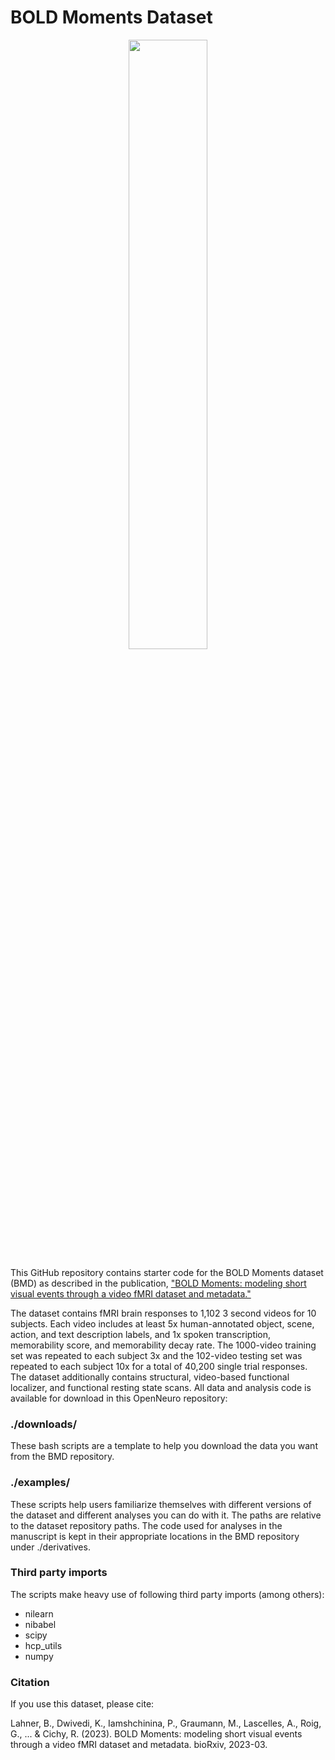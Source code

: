# BOLD Moments Dataset
<p align="center">
    <img src="images/BOLDMoments_mosaic.gif" width="50%" height="auto">
</p>

This GitHub repository contains starter code for the BOLD Moments dataset (BMD) as described in
the publication, ["BOLD Moments: modeling short visual events through a video fMRI dataset and metadata."](https://www.biorxiv.org/content/10.1101/2023.03.12.530887v2)
    
The dataset contains fMRI brain responses to 1,102 3 second videos for 10 subjects. Each video
includes at least 5x human-annotated object, scene, action, and text description labels, and 
1x spoken transcription, memorability score, and memorability decay rate. The 1000-video training
set was repeated to each subject 3x and the 102-video testing set was repeated to each subject
10x for a total of 40,200 single trial responses. The dataset additionally contains structural, 
video-based functional localizer, and functional resting state scans. All data and analysis code
is available for download in this OpenNeuro repository:

### ./downloads/
These bash scripts are a template to help you download the data you want from the BMD repository.

### ./examples/
These scripts help users familiarize themselves with different versions of the dataset and different analyses
you can do with it. The paths are relative to the dataset repository paths. The code used for analyses in 
the manuscript is kept in their appropriate locations in the BMD repository under ./derivatives. 

### Third party imports
The scripts make heavy use of following third party imports (among others):
- nilearn
- nibabel
- scipy
- hcp_utils
- numpy

### Citation
If you use this dataset, please cite:

Lahner, B., Dwivedi, K., Iamshchinina, P., Graumann, M., Lascelles, A., Roig, G., ... & Cichy, R. (2023). BOLD Moments: modeling short visual events through a video fMRI dataset and metadata. bioRxiv, 2023-03.
